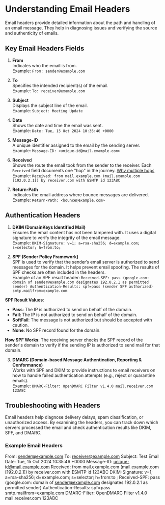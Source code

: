 # Understanding Email Headers

Email headers provide detailed information about the path and handling of an email message. They help in diagnosing issues and verifying the source and authenticity of emails.

## Key Email Headers Fields

1. **From**  
   Indicates who the email is from.  
   Example: `From: sender@example.com`

2. **To**  
   Specifies the intended recipient(s) of the email.  
   Example: `To: receiver@example.com`

3. **Subject**  
   Displays the subject line of the email.  
   Example: `Subject: Meeting Update`

4. **Date**  
   Shows the date and time the email was sent.  
   Example: `Date: Tue, 15 Oct 2024 10:35:46 +0000`

5. **Message-ID**  
   A unique identifier assigned to the email by the sending server.  
   Example: `Message-ID: <unique-id@mail.example.com>`

6. **Received**  
   Shows the route the email took from the sender to the receiver. Each `Received` field documents one "hop" in the journey. [Why multiple hops](hops.md)
   Example:  `Received: from mail.example.com (mail.example.com [192.0.2.1]) by receiver.com with ESMTP id 123ABC`

7. **Return-Path**  
   Indicates the email address where bounce messages are delivered.  
   Example: `Return-Path: <bounce@example.com>`

## Authentication Headers

1. **DKIM (DomainKeys Identified Mail)**  
Ensures the email content has not been tampered with. It uses a digital signature to verify the integrity of the email message.  
Example:  `DKIM-Signature: v=1; a=rsa-sha256; d=example.com; s=selector; h=from:to;`

2. **SPF (Sender Policy Framework)**  
SPF is used to verify that the sender’s email server is authorized to send messages for the domain. It helps prevent email spoofing. The results of SPF checks are often included in the headers.  
Example of an SPF result header: `Received-SPF: pass (google.com: domain of sender@example.com designates 192.0.2.1 as permitted sender) Authentication-Results: spf=pass (sender SPF authorized) smtp.mailfrom=example.com`

**SPF Result Values**:
- **Pass**: The IP is authorized to send on behalf of the domain.
- **Fail**: The IP is not authorized to send on behalf of the domain.
- **SoftFail**: The message is not authorized but should be accepted with caution.
- **None**: No SPF record found for the domain.

**How SPF Works**: The receiving server checks the SPF record of the sender's domain to verify if the sending IP is authorized to send mail for that domain.

3. **DMARC (Domain-based Message Authentication, Reporting & Conformance)**  
Works with SPF and DKIM to provide instructions to email receivers on how to handle failed authentication attempts (e.g., reject or quarantine emails).  
Example: `DMARC-Filter: OpenDMARC Filter v1.4.0 mail.receiver.com 123ABC`

## Troubleshooting with Headers

Email headers help diagnose delivery delays, spam classification, or unauthorized access. By examining the headers, you can track down which servers processed the email and check authentication results like DKIM, SPF, and DMARC.

### Example Email Headers
From: sender@example.com To: receiver@example.com Subject: Test Email Date: Tue, 15 Oct 2024 10:35:46 +0000 Message-ID: unique-id@mail.example.com Received: from mail.example.com (mail.example.com [192.0.2.1]) by receiver.com with ESMTP id 123ABC DKIM-Signature: v=1; a=rsa-sha256; d=example.com; s=selector; h=from:to
; Received-SPF: pass (google.com: domain of sender@example.com designates 192.0.2.1 as permitted sender) Authentication-Results: spf=pass smtp.mailfrom=example.com DMARC-Filter: OpenDMARC Filter v1.4.0 mail.receiver.com 123ABC
